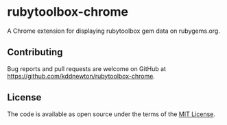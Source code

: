 # rubytoolbox-chrome

A Chrome extension for displaying rubytoolbox gem data on rubygems.org.

## Contributing

Bug reports and pull requests are welcome on GitHub at https://github.com/kddnewton/rubytoolbox-chrome.

## License

The code is available as open source under the terms of the [MIT License](https://opensource.org/licenses/MIT).
